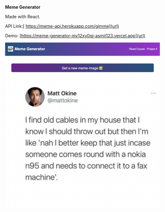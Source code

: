 **Meme Generator**

Made with React.

API Link:[ https://meme-api.herokuapp.com/gimme](url)


Demo: [https://meme-generator-mv12xy0qj-asmii123.vercel.app](url)


![Screenshot](screenshot.png)
